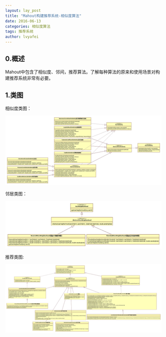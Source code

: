 ```yaml
---
layout: lay_post
title: "Mahout构建推荐系统-相似度算法"
date: 2016-06-13
categories: 相似度算法
tags: 推荐系统
author: lvyafei
---
```


## 0.概述

Mahout中包含了相似度、邻间，推荐算法。了解每种算法的原来和使用场景对构建推荐系统非常有必要。

<!-- more -->

## 1.类图

相似度类图：

![相似度类图](/images/mahout/similarDiagram.jpg)

邻居类图：

![邻居类](/images/mahout/neighbDiagram.jpg)

推荐类图:

![推荐类](/images/mahout/recommendDiagram.jpg)